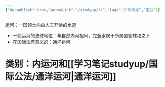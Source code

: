 ```yaml
---
{"dg-publish":true,"permalink":"/studyup///","tags":["知识点","国公"]}
---
```


运河：一国领土内由人工开凿的水道
- 一般运河的法律地位：与自然内河相同，完全隶属于所属国管辖权之下
- 在国际法有意义的：通洋运河
# 类别：内运河和[[学习笔记studyup/国际公法/通洋运河\|通洋运河]]